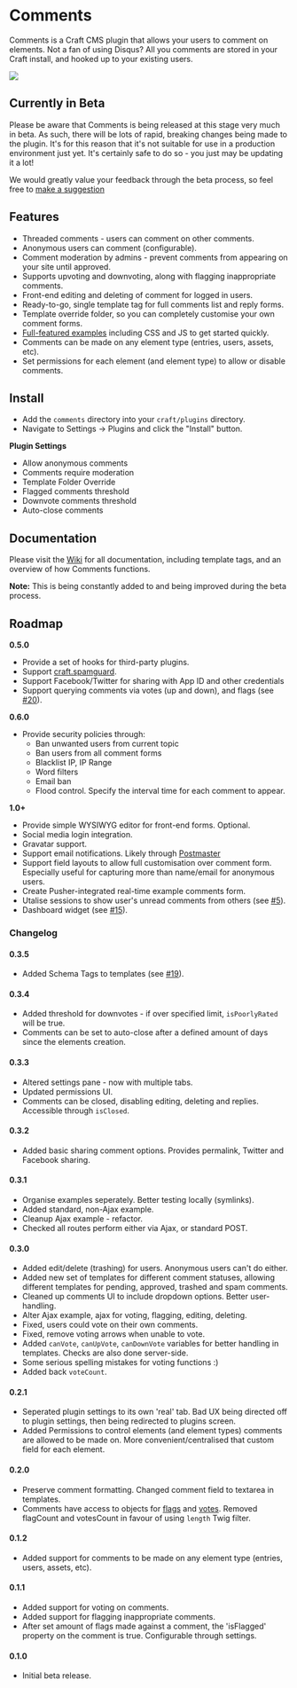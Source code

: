 # Comments

Comments is a Craft CMS plugin that allows your users to comment on elements. Not a fan of using Disqus? All you comments are stored in your Craft install, and hooked up to your existing users.

<img src="https://raw.githubusercontent.com/engram-design/Comments/master/screenshots/main.png" />


## Currently in Beta

Please be aware that Comments is being released at this stage very much in beta. As such, there will be lots of rapid, breaking changes being made to the plugin. It's for this reason that it's not suitable for use in a production environment just yet. It's certainly safe to do so - you just may be updating it a lot!

We would greatly value your feedback through the beta process, so feel free to [make a suggestion](https://github.com/engram-design/Comments/issues)


## Features

- Threaded comments - users can comment on other comments.
- Anonymous users can comment (configurable).
- Comment moderation by admins - prevent comments from appearing on your site until approved.
- Supports upvoting and downvoting, along with flagging inappropriate comments.
- Front-end editing and deleting of comment for logged in users.
- Ready-to-go, single template tag for full comments list and reply forms.
- Template override folder, so you can completely customise your own comment forms.
- [Full-featured examples](https://github.com/engram-design/Comments/tree/master/examples) including CSS and JS to get started quickly.
- Comments can be made on any element type (entries, users, assets, etc).
- Set permissions for each element (and element type) to allow or disable comments.


## Install

- Add the `comments` directory into your `craft/plugins` directory.
- Navigate to Settings -> Plugins and click the "Install" button.

**Plugin Settings**

- Allow anonymous comments
- Comments require moderation
- Template Folder Override
- Flagged comments threshold
- Downvote comments threshold
- Auto-close comments


## Documentation

Please visit the [Wiki](https://github.com/engram-design/Comments/wiki) for all documentation, including template tags, and an overview of how Comments functions.

**Note:** This is being constantly added to and being improved during the beta process.


## Roadmap

**0.5.0**

- Provide a set of hooks for third-party plugins.
- Support [craft.spamguard](https://github.com/selvinortiz/craft.spamguard).
- Support Facebook/Twitter for sharing with App ID and other credentials
- Support querying comments via votes (up and down), and flags (see [#20](https://github.com/engram-design/Comments/issues/20)).

**0.6.0**

- Provide security policies through:
	- Ban unwanted users from current topic
	- Ban users from all comment forms
	- Blacklist IP, IP Range
	- Word filters
	- Email ban
	- Flood control. Specify the interval time for each comment to appear.


**1.0+**

- Provide simple WYSIWYG editor for front-end forms. Optional.
- Social media login integration.
- Gravatar support.
- Support email notifications. Likely through [Postmaster](https://github.com/objectivehtml/Postmaster-for-Craft-CMS)
- Support field layouts to allow full customisation over comment form. Especially useful for capturing more than name/email for anonymous users.
- Create Pusher-integrated real-time example comments form.
- Utalise sessions to show user's unread comments from others (see [#5](https://github.com/engram-design/Comments/issues/5)).
- Dashboard widget (see [#15](https://github.com/engram-design/Comments/issues/15)).


### Changelog

#### 0.3.5

- Added Schema Tags to templates (see [#19](https://github.com/engram-design/Comments/issues/19)).

#### 0.3.4

- Added threshold for downvotes - if over specified limit, `isPoorlyRated` will be true.
- Comments can be set to auto-close after a defined amount of days since the elements creation.

#### 0.3.3

- Altered settings pane - now with multiple tabs.
- Updated permissions UI.
- Comments can be closed, disabling editing, deleting and replies. Accessible through `isClosed`.

#### 0.3.2

- Added basic sharing comment options. Provides permalink, Twitter and Facebook sharing.

#### 0.3.1

- Organise examples seperately. Better testing locally (symlinks).
- Added standard, non-Ajax example.
- Cleanup Ajax example - refactor.
- Checked all routes perform either via Ajax, or standard POST.

#### 0.3.0

- Added edit/delete (trashing) for users. Anonymous users can't do either.
- Added new set of templates for different comment statuses, allowing different templates for pending, approved, trashed and spam comments.
- Cleaned up comments UI to include dropdown options. Better user-handling.
- Alter Ajax example, ajax for voting, flagging, editing, deleting.
- Fixed, users could vote on their own comments.
- Fixed, remove voting arrows when unable to vote.
- Added `canVote`, `canUpVote`, `canDownVote` variables for better handling in templates. Checks are also done server-side.
- Some serious spelling mistakes for voting functions :)
- Added back `voteCount`.

#### 0.2.1

- Seperated plugin settings to its own 'real' tab. Bad UX being directed off to plugin settings, then being redirected to plugins screen.
- Added Permissions to control elements (and element types) comments are allowed to be made on. More convenient/centralised that custom field for each element.

#### 0.2.0

- Preserve comment formatting. Changed comment field to textarea in templates.
- Comments have access to objects for [flags](https://github.com/engram-design/Comments/wiki/Comment-ElementType#flags) and [votes](https://github.com/engram-design/Comments/wiki/Comment-ElementType#votes). Removed flagCount and votesCount in favour of using `length` Twig filter.

#### 0.1.2

- Added support for comments to be made on any element type (entries, users, assets, etc).

#### 0.1.1

- Added support for voting on comments.
- Added support for flagging inappropriate comments.
- After set amount of flags made against a comment, the 'isFlagged' property on the comment is true. Configurable through settings.

#### 0.1.0

- Initial beta release.